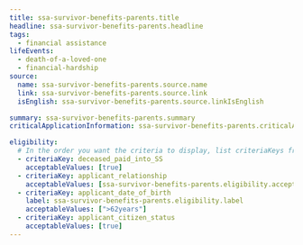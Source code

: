 ```yaml
---
title: ssa-survivor-benefits-parents.title
headline: ssa-survivor-benefits-parents.headline
tags:
  - financial assistance
lifeEvents:
  - death-of-a-loved-one
  - financial-hardship
source:
  name: ssa-survivor-benefits-parents.source.name
  link: ssa-survivor-benefits-parents.source.link
  isEnglish: ssa-survivor-benefits-parents.source.linkIsEnglish

summary: ssa-survivor-benefits-parents.summary
criticalApplicationInformation: ssa-survivor-benefits-parents.criticalApplicationInformation

eligibility:
  # In the order you want the criteria to display, list criteriaKeys from the csv here, each followed by a comma-separated list of which values indicate eligibility for that criteria. Wrap individual values in quotes if they have inner commas.
  - criteriaKey: deceased_paid_into_SS
    acceptableValues: [true]
  - criteriaKey: applicant_relationship
    acceptableValues: [ssa-survivor-benefits-parents.eligibility.acceptableValues]
  - criteriaKey: applicant_date_of_birth
    label: ssa-survivor-benefits-parents.eligibility.label
    acceptableValues: [">62years"]
  - criteriaKey: applicant_citizen_status
    acceptableValues: [true]
---
```

